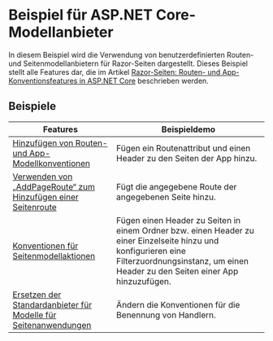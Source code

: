 # <a name="aspnet-core-model-providers-sample"></a>Beispiel für ASP.NET Core-Modellanbieter

In diesem Beispiel wird die Verwendung von benutzerdefinierten Routen- und Seitenmodellanbietern für Razor-Seiten dargestellt. Dieses Beispiel stellt alle Features dar, die im Artikel [Razor-Seiten: Routen- und App-Konventionsfeatures in ASP.NET Core](https://docs.microsoft.com/aspnet/core/mvc/razor-pages/razor-pages-convention-features) beschrieben werden.

## <a name="examples-in-this-sample"></a>Beispiele

| Features | Beispieldemo |
| -------- | ----------- |
| [Hinzufügen von Routen- und App-Modellkonventionen](https://docs.microsoft.com/aspnet/core/mvc/razor-pages/razor-pages-convention-features#add-route-and-app-model-conventions) | Fügen ein Routenattribut und einen Header zu den Seiten der App hinzu. |
| [Verwenden von „AddPageRoute“ zum Hinzufügen einer Seitenroute](https://docs.microsoft.com/aspnet/core/mvc/razor-pages/razor-pages-convention-features#configure-a-page-route) | Fügt die angegebene Route der angegebenen Seite hinzu. |
| [Konventionen für Seitenmodellaktionen](https://docs.microsoft.com/aspnet/core/mvc/razor-pages/razor-pages-convention-features#page-model-action-conventions) | Fügen einen Header zu Seiten in einem Ordner bzw. einen Header zu einer Einzelseite hinzu und konfigurieren eine Filterzuordnungsinstanz, um einen Header zu den Seiten einer App hinzuzufügen. |
| [Ersetzen der Standardanbieter für Modelle für Seitenanwendungen](https://docs.microsoft.com/aspnet/core/mvc/razor-pages/razor-pages-convention-features#replace-the-default-page-app-model-provider) | Ändern die Konventionen für die Benennung von Handlern. |
